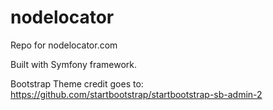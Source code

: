 # nodelocator

Repo for nodelocator.com

Built with Symfony framework.

Bootstrap Theme credit goes to:
https://github.com/startbootstrap/startbootstrap-sb-admin-2

